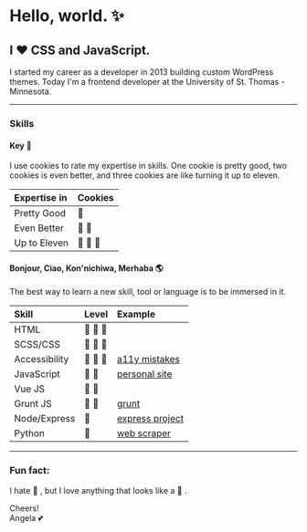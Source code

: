 # Hello, world. :sparkles:

## I :hearts: CSS and JavaScript.

I started my career as a developer in 2013 building custom WordPress themes. Today I'm a frontend developer at the University of St. Thomas - Minnesota.

---

### Skills

#### Key :key:

I use cookies to rate my expertise in skills. One cookie is pretty good, two cookies is even better, and three cookies are like turning it up to eleven.

| Expertise in | Cookies                    |
| :----------- | :------------------------- |
| Pretty Good  | :cookie:                   |
| Even Better  | :cookie: :cookie:          |
| Up to Eleven | :cookie: :cookie: :cookie: |

#### Bonjour, Ciao, Kon'nichiwa, Merhaba :earth_americas:

The best way to learn a new skill, tool or language is to be immersed in it.

| Skill         | Level                      | Example              |
| :------------ | :------------------------- | :------------------- |
| HTML          | :cookie: :cookie: :cookie: |                      |
| SCSS/CSS      | :cookie: :cookie: :cookie: |                      |
| Accessibility | :cookie: :cookie: :cookie: | [a11y mistakes][1]   |
| JavaScript    | :cookie: :cookie:          | [personal site][4]   |
| Vue JS        | :cookie: :cookie:          |                      |
| Grunt JS      | :cookie: :cookie:          | [grunt][3]           |
| Node/Express  | :cookie:                   | [express project][6] |
| Python        | :cookie:                   | [web scraper][5]     |

---

### Fun fact:

I hate :watermelon: , but I love anything that looks like a :watermelon: .

Cheers!  
Angela :two_hearts:

[1]: https://github.com/angelajholden/a11ymistakes
[2]: https://github.com/angelajholden/template
[3]: https://github.com/angelajholden/grunt
[4]: https://github.com/angelajholden/personal-site
[5]: https://github.com/angelajholden/web-scraper
[6]: https://github.com/angelajholden/express-test
